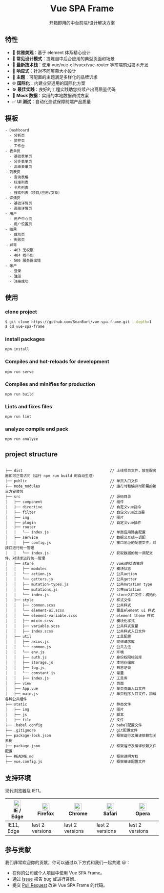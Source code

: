 <h1 align="center">Vue SPA Frame</h1>

<div align="center">

开箱即用的中台前端/设计解决方案

</div>

## 特性

- :gem: **优雅美观**：基于 element 体系精心设计
- :triangular_ruler: **常见设计模式**：提炼自中后台应用的典型页面和场景
- :rocket: **最新技术栈**：使用 vue/vue-cli/vuex/vue-router 等前端前沿技术开发
- :iphone: **响应式**：针对不同屏幕大小设计
- :art: **主题**：可配置的主题满足多样化的品牌诉求
- :globe_with_meridians: **国际化**：内建业界通用的国际化方案
- :gear: **最佳实践**：良好的工程实践助您持续产出高质量代码
- :1234: **Mock 数据**：实用的本地数据调试方案
- :white_check_mark: **UI 测试**：自动化测试保障前端产品质量

## 模板

```
- Dashboard
  - 分析页
  - 监控页
  - 工作台
- 表单页
  - 基础表单页
  - 分步表单页
  - 高级表单页
- 列表页
  - 查询表格
  - 标准列表
  - 卡片列表
  - 搜索列表（项目/应用/文章）
- 详情页
  - 基础详情页
  - 高级详情页
- 用户
  - 用户中心页
  - 用户设置页
- 结果
  - 成功页
  - 失败页
- 异常
  - 403 无权限
  - 404 找不到
  - 500 服务器出错
- 帐户
  - 登录
  - 注册
  - 注册成功
```

## 使用

### clone project
```bash
$ git clone https://github.com/SeanBurt/vue-spa-frame.git --depth=1
$ cd vue-spa-frame
```

### install packages
```
npm install
```

### Compiles and hot-reloads for development
```
npm run serve
```

### Compiles and minifies for production
```
npm run build
```

### Lints and fixes files
```
npm run lint
```

### analyze compile and pack
```
npm run analyze
```

## project structure
```

├── dist                                        // 上线项目文件，放在服务器即可正常访问（运行 npm run build 时自动生成）
├── public                                      // 单页入口文件
├── node_modules                                // 运行时和编译时所需的第三方安装包
├── src                                         // 源码目录
│   ├── component                               // 组件
│   ├── directive                               // 自定义vue指令
│   ├── filter                                  // 自定义vue过滤器
│   ├── img                                     // 图片
│   ├── plugin                                  // 自定义vue插件
│   ├── router
│   │   └── index.js                            // 单面应用路由配置
│   ├── service                                 // 数据交互统一调配
│   │   ├── config.js                           // 接口地址的配置文件，对接口进行统一管理
│   │   └── index.js                            // 获取数据的统一调配文件，对请求进行统一管理
│   ├── store                                   // vuex的状态管理
│   │   ├── modules                             // 模块状态
│   │   └── action.js                           // 公共action
│   │   └── getters.js                          // 公共getter
│   │   ├── mutation-types.js                   // 公共mutation type
│   │   └── mutations.js                        // 公共mutation
│   │   └── index.js                            // store入口文件：初始化
│   ├── style                                   // 样式文件
│   │   ├── common.scss                         // 公共样式
│   │   └── element-ui.scss                     // 覆盖element ui 样式
│   │   └── element-variable.scss               // element theme 样式
│   │   ├── mixin.scss                          // 模块化样式
│   │   ├── variable.scss                       // 公共样式变量
│   │   ├── index.scss                          // 公共样式入口文件
│   ├── util                                    // 工具配置
│   │   ├── axios.js                            // 网络请求库
│   │   └── common.js                           // 公共方法
│   │   └── env.js                              // 环境
│   │   ├── auth.js                             // 身份权限校验库
│   │   ├── storage.js                          // 本地存储库
│   │   ├── log.js                              // 日志记录
│   │   └── constant.js                         // 常量
│   │   ├── index.js                            // 工具库
│   ├── view                                    // 页面
│   ├── App.vue                                 // 单页页面入口文件
│   ├── main.js                                 // 单页程序入口文件，加载各种公共组件
├── static                                      // 静态文件
│   ├── img                                     // 图片
│   ├── js                                      // 脚本
│   ├── file                                    // 文件
├── .babel.config                               // babel配置文件
├── .gitignore                                  // git配置文件
├── package-lock.json                           // 框架运行及编译依赖包关系树
├── package.json                                // 框架运行及编译依赖文件配置
├── README.md                                   // 框架说明方档
├── vue.config.js                               // 框架编译配置文件

```

## 支持环境

现代浏览器及 IE11。

| [<img src="https://raw.githubusercontent.com/alrra/browser-logos/master/src/edge/edge_48x48.png" alt="IE / Edge" width="24px" height="24px" />](http://godban.github.io/browsers-support-badges/)</br>IE / Edge | [<img src="https://raw.githubusercontent.com/alrra/browser-logos/master/src/firefox/firefox_48x48.png" alt="Firefox" width="24px" height="24px" />](http://godban.github.io/browsers-support-badges/)</br>Firefox | [<img src="https://raw.githubusercontent.com/alrra/browser-logos/master/src/chrome/chrome_48x48.png" alt="Chrome" width="24px" height="24px" />](http://godban.github.io/browsers-support-badges/)</br>Chrome | [<img src="https://raw.githubusercontent.com/alrra/browser-logos/master/src/safari/safari_48x48.png" alt="Safari" width="24px" height="24px" />](http://godban.github.io/browsers-support-badges/)</br>Safari | [<img src="https://raw.githubusercontent.com/alrra/browser-logos/master/src/opera/opera_48x48.png" alt="Opera" width="24px" height="24px" />](http://godban.github.io/browsers-support-badges/)</br>Opera |
| --------- | --------- | --------- | --------- | --------- |
| IE11, Edge| last 2 versions| last 2 versions| last 2 versions| last 2 versions

## 参与贡献

我们非常欢迎你的贡献，你可以通过以下方式和我们一起共建 :smiley:：

- 在你的公司或个人项目中使用 Vue SPA Frame。
- 通过 [Issue](https://github.com/SeanBurt/vue-spa-frame/issues) 报告 bug 或进行咨询。
- 提交 [Pull Request](https://github.com/SeanBurt/vue-spa-frame/pulls) 改进 Vue SPA Frame 的代码。

